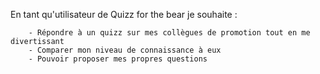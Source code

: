 En tant qu'utilisateur de Quizz for the bear je souhaite :

        - Répondre à un quizz sur mes collègues de promotion tout en me divertissant
        - Comparer mon niveau de connaissance à eux
        - Pouvoir proposer mes propres questions
